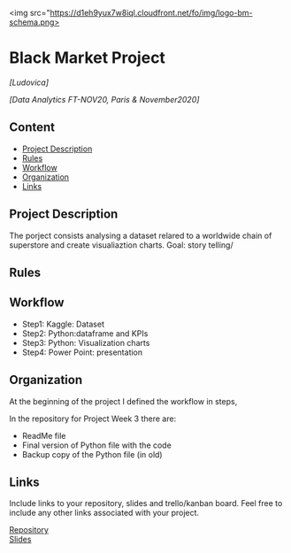 <img src="https://d1eh9yux7w8iql.cloudfront.net/fo/img/logo-bm-schema.png>

# Black Market Project


*[Ludovica]*

*[Data Analytics FT-NOV20, Paris & November2020]*

## Content
- [Project Description](#project-description)
- [Rules](#rules)
- [Workflow](#workflow)
- [Organization](#organization)
- [Links](#links)

## Project Description
The porject consists analysing a dataset relared to a worldwide chain of superstore and create visualiaztion charts. Goal: story telling/

## Rules


## Workflow
- Step1: Kaggle: Dataset
- Step2: Python:dataframe and KPIs
- Step3: Python: Visualization charts
- Step4: Power Point: presentation


## Organization
At the beginning of the project I defined the workflow in steps,


In the repository for Project Week 3 there are:
- ReadMe file
- Final version of Python file with the code 
- Backup copy of the Python file (in old)


## Links
Include links to your repository, slides and trello/kanban board. Feel free to include any other links associated with your project. 

[Repository](https://github.com/ludovicads/data-ft-par-labs/tree/main/Projects/Week-4)  
[Slides](https://docs.google.com/presentation/d/1-kYWk6JT2URYGfJR3xwFU_28IwJeDnN0n27B__I2hgk/edit#slide=id.gaf625c9c72_0_106)  

